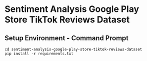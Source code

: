 # Sentiment Analysis Google Play Store TikTok Reviews Dataset

## Setup Environment - Command Prompt
```
cd sentiment-analysis-google-play-store-tiktok-reviews-dataset
pip install -r requirements.txt
```
